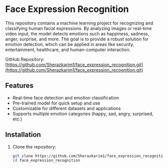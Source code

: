 # Face Expression Recognition

This repository contains a machine learning project for recognizing and classifying human facial expressions. By analyzing images or real-time video input, the model detects emotions such as happiness, sadness, anger, surprise, and more. The goal is to provide a robust solution for emotion detection, which can be applied in areas like security, entertainment, healthcare, and human-computer interaction.

GitHub Repository: [https://github.com/Sherazkarim1/face_expression_recognition.git](https://github.com/Sherazkarim1/face_expression_recognition.git)

## Features
- Real-time face detection and emotion classification
- Pre-trained model for quick setup and use
- Customizable for different datasets and applications
- Supports multiple emotion categories (happy, sad, angry, surprised, etc.)

## Installation

1. Clone the repository:
   ```bash
   git clone https://github.com/Sherazkarim1/face_expression_recognition.git
   cd face_expression_recognition
